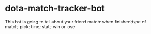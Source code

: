 # dota-match-tracker-bot
This bot is going to tell about your friend match: when finished;type of match; pick; time; stat ; win or lose
